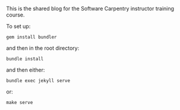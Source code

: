 This is the shared blog for the Software Carpentry instructor training course.

To set up:

```
gem install bundler
```

and then in the root directory:

```
bundle install
```

and then either:

```
bundle exec jekyll serve
```

or:

```
make serve
```
